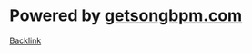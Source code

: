 # Powered by [getsongbpm.com](https://getsongbpm.com/)
[Backlink](https://victorgryca.github.io/ESP8266LEDSpotifySinc/)
